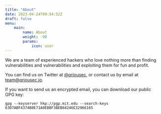 ```yaml
---
title: "About"
date: 2023-04-24T09:54:52Z
draft: false
menu: 
    main:
        name: About
        weight: -90
        params:
            icon: user
---
```


We are a team of experienced hackers who love nothing more than finding vulnerabilities and vulnerabilities and exploiting them for fun and profit.

You can find us on Twitter at [@qriousec](https://twitter.com/qriousec), or contact us by email at team@qriousec.io.

If you want to send us an encrypted email, you can download our public GPG key:

```
gpg --keyserver hkp://pgp.mit.edu --search-keys 63D7ABF4374B0E71A0EBBF3BEB84246E32966165
```
